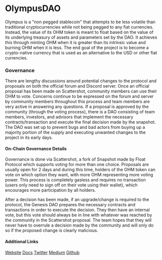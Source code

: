 # OlympusDAO

Olympus is a "non pegged stablecoin" that attempts to be less volatile than traditional cryptocurrencies while not being pegged to any fiat currencies. Instead, the value of its OHM token is meant to float based on the value of its underlying treasury of assets and parameters set by the DAO. It achieves this through minting OHM when it is greater than its intrinsic value and burning OHM when it is less. The end goal of the project is to become a crypto-native currency that is used as an alternative to the USD or other fiat currencies.

### Governance

There are lengthy discussions around potential changes to the protocol and proposals on both the official forum and Discord server. Once an official proposal has been made on Scattershot, community members can use their OHM to vote. Concerns continue to be expressed on the forum and server by community members throughout this process and team members are very active in answering any questions. If a proposal is approved by the community (through the voting process), there is a DAO consisting of team members, investors, and advisors that implement the necessary contracts/transaction and execute the final decision made by the snapshot. The DAO was set up to prevent bugs and bad actors from buying up a majority portion of the supply and executing unwanted changes to the project in its early days.

#### On-Chain Governance Details

Governance is done via Scattershot, a fork of Snapshot made by Float Protocol which supports voting for more than one choice. Proposals are usually open for 2 days and during this time, holders of the OHM token can vote on which option they want, with more OHM representing more voting power. This process is completely gasless and requires no transaction (users only need to sign off on their vote using their wallet), which encourages more participation by all holders.

After a decision has been made, if an upgrade/change is required to the protocol, the Genesis DAO prepares the necessary contracts and transactions in order to execute the decision. They then have an internal vote, but this vote should always be in line with whatever was reached by the community in the Scattershot proposal. The team hopes that they will never have to overrule a decision made by the community and will only do so if the proposed change is clearly malicious.


#### Additional Links

[Website](https://www.olympusdao.finance/)
[Docs](https://docs.olympusdao.finance/main/)
[Twitter](https://twitter.com/OlympusDAO)
[Medium](https://olympusdao.medium.com/)
[Github](https://github.com/OlympusDAO)

